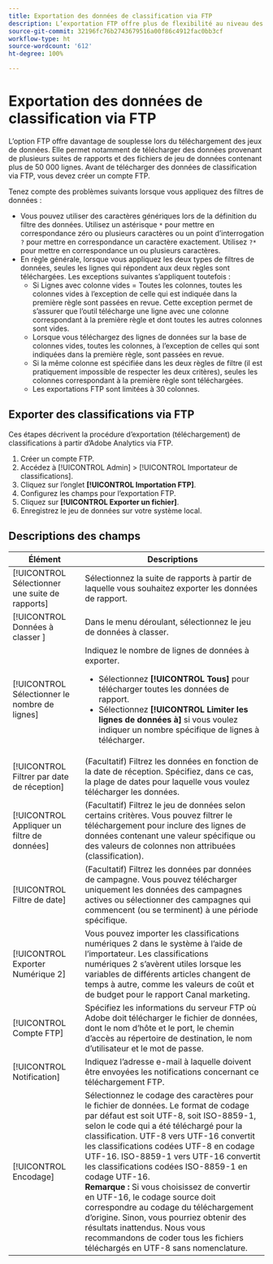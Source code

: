 ```yaml
---
title: Exportation des données de classification via FTP
description: L’exportation FTP offre plus de flexibilité au niveau des téléchargements de jeux de données. Cela concerne notamment le téléchargement de données à partir de plusieurs suites de rapports et le téléchargement de fichiers de jeux de données comportant plus de 50 000 lignes de données.
source-git-commit: 32196fc76b2743679516a00f86c4912fac0bb3cf
workflow-type: ht
source-wordcount: '612'
ht-degree: 100%

---
```



# Exportation des données de classification via FTP

L’option FTP offre davantage de souplesse lors du téléchargement des jeux de données. Elle permet notamment de télécharger des données provenant de plusieurs suites de rapports et des fichiers de jeu de données contenant plus de 50 000 lignes. Avant de télécharger des données de classification via FTP, vous devez créer un compte FTP.

Tenez compte des problèmes suivants lorsque vous appliquez des filtres de données :

* Vous pouvez utiliser des caractères génériques lors de la définition du filtre des données. Utilisez un astérisque `*` pour mettre en correspondance zéro ou plusieurs caractères ou un point d’interrogation `?` pour mettre en correspondance un caractère exactement. Utilisez `?*` pour mettre en correspondance un ou plusieurs caractères.
* En règle générale, lorsque vous appliquez les deux types de filtres de données, seules les lignes qui répondent aux deux règles sont téléchargées. Les exceptions suivantes s’appliquent toutefois :
   * Si Lignes avec colonne vides = Toutes les colonnes, toutes les colonnes vides à l’exception de celle qui est indiquée dans la première règle sont passées en revue. Cette exception permet de s’assurer que l’outil télécharge une ligne avec une colonne correspondant à la première règle et dont toutes les autres colonnes sont vides.
   * Lorsque vous téléchargez des lignes de données sur la base de colonnes vides, toutes les colonnes, à l’exception de celles qui sont indiquées dans la première règle, sont passées en revue.
   * Si la même colonne est spécifiée dans les deux règles de filtre (il est pratiquement impossible de respecter les deux critères), seules les colonnes correspondant à la première règle sont téléchargées.
   * Les exportations FTP sont limitées à 30 colonnes.

## Exporter des classifications via FTP

Ces étapes décrivent la procédure d’exportation (téléchargement) de classifications à partir d’Adobe Analytics via FTP.

1. Créer un compte FTP.
1. Accédez à [!UICONTROL Admin] > [!UICONTROL Importateur de classifications].
1. Cliquez sur l’onglet **[!UICONTROL Importation FTP]**.
1. Configurez les champs pour l’exportation FTP.
1. Cliquez sur **[!UICONTROL Exporter un fichier]**.
1. Enregistrez le jeu de données sur votre système local.

## Descriptions des champs

| Élément | Descriptions |
| --- | --- |
| [!UICONTROL Sélectionner une suite de rapports] | Sélectionnez la suite de rapports à partir de laquelle vous souhaitez exporter les données de rapport. |
| [!UICONTROL Données à classer ] | Dans le menu déroulant, sélectionnez le jeu de données à classer. |
| [!UICONTROL Sélectionner le nombre de lignes] | Indiquez le nombre de lignes de données à exporter.<ul><li>Sélectionnez **[!UICONTROL Tous]** pour télécharger toutes les données de rapport.</li><li>Sélectionnez **[!UICONTROL Limiter les lignes de données à]** si vous voulez indiquer un nombre spécifique de lignes à télécharger.</li></ul> |
| [!UICONTROL Filtrer par date de réception] | (Facultatif) Filtrez les données en fonction de la date de réception. Spécifiez, dans ce cas, la plage de dates pour laquelle vous voulez télécharger les données. |
| [!UICONTROL Appliquer un filtre de données] | (Facultatif) Filtrez le jeu de données selon certains critères. Vous pouvez filtrer le téléchargement pour inclure des lignes de données contenant une valeur spécifique ou des valeurs de colonnes non attribuées (classification). |
| [!UICONTROL Filtre de date] | (Facultatif) Filtrez les données par données de campagne. Vous pouvez télécharger uniquement les données des campagnes actives ou sélectionner des campagnes qui commencent (ou se terminent) à une période spécifique. |
| [!UICONTROL Exporter Numérique 2] | Vous pouvez importer les classifications numériques 2 dans le système à l’aide de l’importateur. Les classifications numériques 2 s’avèrent utiles lorsque les variables de différents articles changent de temps à autre, comme les valeurs de coût et de budget pour le rapport Canal marketing. |
| [!UICONTROL Compte FTP] | Spécifiez les informations du serveur FTP où Adobe doit télécharger le fichier de données, dont le nom d’hôte et le port, le chemin d’accès au répertoire de destination, le nom d’utilisateur et le mot de passe. |
| [!UICONTROL Notification] | Indiquez l’adresse e-mail à laquelle doivent être envoyées les notifications concernant ce téléchargement FTP. |
| [!UICONTROL Encodage] | Sélectionnez le codage des caractères pour le fichier de données. Le format de codage par défaut est soit UTF-8, soit ISO-8859-1, selon le code qui a été téléchargé pour la classification. UTF-8 vers UTF-16 convertit les classifications codées UTF-8 en codage UTF-16. ISO-8859-1 vers UTF-16 convertit les classifications codées ISO-8859-1 en codage UTF-16.<br>**Remarque :** Si vous choisissez de convertir en UTF-16, le codage source doit correspondre au codage du téléchargement d’origine. Sinon, vous pourriez obtenir des résultats inattendus. Nous vous recommandons de coder tous les fichiers téléchargés en UTF-8 sans nomenclature. |

